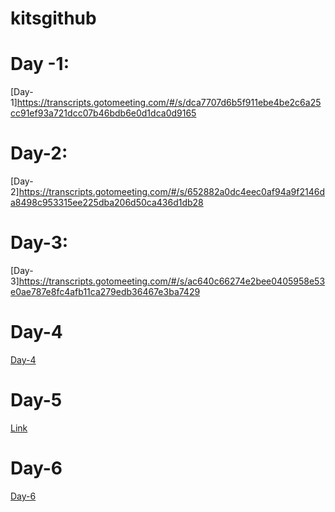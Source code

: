 # kitsgithub

# Day -1:
[Day-1]https://transcripts.gotomeeting.com/#/s/dca7707d6b5f911ebe4be2c6a25cc91ef93a721dcc07b46bdb6e0d1dca0d9165


# Day-2:
[Day-2]https://transcripts.gotomeeting.com/#/s/652882a0dc4eec0af94a9f2146da8498c953315ee225dba206d50ca436d1db28

# Day-3:
[Day-3]https://transcripts.gotomeeting.com/#/s/ac640c66274e2bee0405958e53e0ae787e8fc4afb11ca279edb36467e3ba7429
# Day-4
[Day-4](https://transcripts.gotomeeting.com/#/s/4e5f7d5cc172645780a17f65fd2d8b8bdbb9c948f5e5f6908629c01b6d82b360)

# Day-5
[Link](https://transcripts.gotomeeting.com/#/s/4ab721f9ee021e3d29eec38811cc8c1b29e376a29bdfe159239443ea7aeebb7d)
# Day-6
[Day-6](https://transcripts.gotomeeting.com/#/s/30a68b93e191f38b1bbd7cf6001c07d01b681bf2658955b73394d5a630ff002c)
